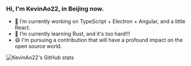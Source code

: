 ### Hi, I'm KevinAo22, in Beijing now.

- 🔭 I’m currently working on TypeScript + Electron + Angular, and a little React.
- 🌱 I’m currently learning Rust, and it's too hard!!!
- 😄 I'm pursuing a contribution that will have a profound impact on the open source world.

![KevinAo22's GitHub stats](https://github-readme-stats.vercel.app/api?username=KevinAo22&show_icons=true&theme=blueberry)

<!--
**KevinAo22/KevinAo22** is a ✨ _special_ ✨ repository because its `README.md` (this file) appears on your GitHub profile.

Here are some ideas to get you started:

- 🔭 I’m currently working on ...
- 🌱 I’m currently learning ...
- 👯 I’m looking to collaborate on ...
- 🤔 I’m looking for help with ...
- 💬 Ask me about ...
- 📫 How to reach me: ...
- 😄 Pronouns: ...
- ⚡ Fun fact: ...
-->
